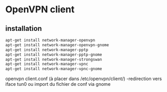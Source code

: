 # OpenVPN client

## installation

```sh
apt-get install network-manager-openvpn
apt-get install network-manager-openvpn-gnome
apt-get install network-manager-pptp
apt-get install network-manager-pptp-gnome
apt-get install network-manager-strongswan
apt-get install network-manager-vpnc
apt-get install network-manager-vpnc-gnome
```
openvpn client.conf (à placer dans /etc/openvpn/client/<dossier>) -redirection vers iface tun0
ou import du fichier de conf via gnome


